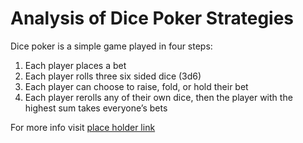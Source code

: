 # Analysis of Dice Poker Strategies
Dice poker is a simple game played in four steps:
1. Each player places a bet
2. Each player rolls three six sided dice (3d6)
3. Each player can choose to raise, fold, or hold their bet
4. Each player rerolls any of their own dice, then the player with the highest sum takes everyone’s bets

For more info visit [place holder link](google.com)
